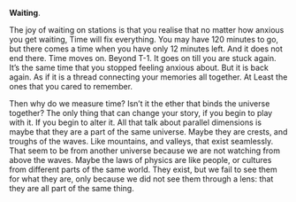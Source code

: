 **Waiting**.

The joy of waiting on stations is that you realise that no matter how anxious you get waiting, Time will fix everything. You may have 120 minutes to go, but there comes a time when you have only 12 minutes left. And it does not end there. Time moves on. Beyond T-1. It goes on till you are stuck again. It’s the same time that you stopped feeling anxious about. But it is back again. As if it is a thread connecting your memories all together. At Least the ones that you cared to remember.

Then why do we measure time? Isn’t it the ether that binds the universe together? The only thing that can change your story, if you begin to play with it. If you begin to alter it. All that talk about parallel dimensions is maybe that they are a part of the same universe. Maybe they are crests, and troughs of the waves. Like mountains, and valleys, that exist seamlessly. That seem to be from another universe because we are not watching from above the waves. Maybe the laws of physics are like people, or cultures from different parts of the same world. They exist, but we fail to see them for what they are, only because we did not see them through a lens: that they are all part of the same thing.

